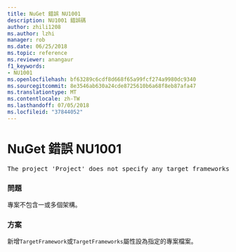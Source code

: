 ```yaml
---
title: NuGet 錯誤 NU1001
description: NU1001 錯誤碼
author: zhili1208
ms.author: lzhi
manager: rob
ms.date: 06/25/2018
ms.topic: reference
ms.reviewer: anangaur
f1_keywords:
- NU1001
ms.openlocfilehash: bf63289c6cdf8d668f65a99fcf274a9980dc9340
ms.sourcegitcommit: 8e3546ab630a24cde8725610b6a68f8eb87afa47
ms.translationtype: MT
ms.contentlocale: zh-TW
ms.lasthandoff: 07/05/2018
ms.locfileid: "37844052"
---
```

# <a name="nuget-error-nu1001"></a>NuGet 錯誤 NU1001

<pre>The project 'Project' does not specify any target frameworks in 'ProjectFile'</pre>

### <a name="issue"></a>問題
專案不包含一或多個架構。

### <a name="solution"></a>方案
新增`TargetFramework`或`TargetFrameworks`屬性設為指定的專案檔案。
